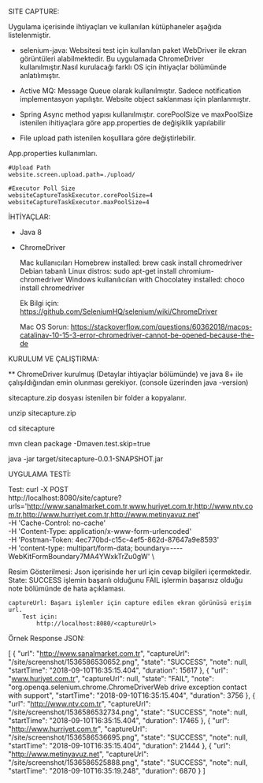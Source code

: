 
SITE CAPTURE:

Uygulama içerisinde ihtiyaçları ve kullanılan kütüphaneler aşağıda listelenmiştir.

* selenium-java: Websitesi test için kullanılan paket WebDriver ile ekran görüntüleri alabilmektedir.
	Bu uygulamada ChromeDriver kullanılmıştır.Nasıl kurulacağı farklı OS için ihtiyaçlar bölümünde anlatılımıştır.

* Active MQ: Message Queue olarak kullanılmıştır. Sadece notification implementasyon yapılıştır. Website object saklanması için planlanmıştır.

* Spring Async method yapısı kullanılmıştır. corePoolSize ve maxPoolSize istenilen ihitiyaçlara göre  app.properties de değişiklik yapılabilir

* File upload path istenilen koşulllara göre değiştirlebilir.

App.properties kullanımları.

	#Upload Path
	website.screen.upload.path=./upload/

	#Executor Poll Size
	websiteCaptureTaskExecutor.corePoolSize=4
	websiteCaptureTaskExecutor.maxPoolSize=4


İHTİYAÇLAR:

   * Java 8
   * ChromeDriver    
        
        Mac kullanıcıları Homebrew installed:  brew cask install chromedriver
        Debian tabanlı Linux distros: sudo apt-get install chromium-chromedriver
        Windows kullanılıcıları with Chocolatey installed: choco install chromedriver
        
        Ek Bilgi için:
            https://github.com/SeleniumHQ/selenium/wiki/ChromeDriver
            
        Mac OS Sorun:
            https://stackoverflow.com/questions/60362018/macos-catalinav-10-15-3-error-chromedriver-cannot-be-opened-because-the-de

KURULUM VE ÇALIŞTIRMA:

** ChromeDriver kurulmuş (Detaylar ihtiyaçlar bölümünde) ve java 8+ ile çalışıldığından emin olunması gerekiyor. (console üzerinden java -version)

sitecapture.zip dosyası istenilen bir folder a kopyalanır.            

unzip sitecapture.zip 

cd sitecapture

mvn clean package -Dmaven.test.skip=true

java -jar target/sitecapture-0.0.1-SNAPSHOT.jar


UYGULAMA TESTİ:

Test:
curl -X POST \
  http://localhost:8080/site/capture?urls='http://www.sanalmarket.com.tr,www.huriyet.com.tr,http://www.ntv.com.tr,http://www.hurriyet.com.tr,http://www.metinyavuz.net' \
  -H 'Cache-Control: no-cache' \
  -H 'Content-Type: application/x-www-form-urlencoded' \
  -H 'Postman-Token: 4ec770bd-c15c-4ef5-862d-87647a9e8593' \
  -H 'content-type: multipart/form-data; boundary=----WebKitFormBoundary7MA4YWxkTrZu0gW' \
  

Resim Gösterilmesi:
	Json içerisinde her url için cevap bilgileri içermektedir.
	State: 
		SUCCESS işlemin başarılı olduğunu
		FAIL işlermin başarısız olduğu note bölümünde de hata açıklaması.

	captureUrl:	Başarı işlemler için capture edilen ekran görünüsü erişim url.
		Test için:
			http://localhost:8080/<captureUrl>

Örnek Response JSON:

  [
    {
        "url": "http://www.sanalmarket.com.tr",
        "captureUrl": "/site/screenshot/1536586530652.png",
        "state": "SUCCESS",
        "note": null,
        "startTime": "2018-09-10T16:35:15.404",
        "duration": 15617
    },
    {
        "url": "www.huriyet.com.tr",
        "captureUrl": null,
        "state": "FAIL",
        "note": "org.openqa.selenium.chrome.ChromeDriverWeb drive exception contact with support",
        "startTime": "2018-09-10T16:35:15.404",
        "duration": 3756
    },
    {
        "url": "http://www.ntv.com.tr",
        "captureUrl": "/site/screenshot/1536586532734.png",
        "state": "SUCCESS",
        "note": null,
        "startTime": "2018-09-10T16:35:15.404",
        "duration": 17465
    },
    {
        "url": "http://www.hurriyet.com.tr",
        "captureUrl": "/site/screenshot/1536586536695.png",
        "state": "SUCCESS",
        "note": null,
        "startTime": "2018-09-10T16:35:15.404",
        "duration": 21444
    },
    {
        "url": "http://www.metinyavuz.net",
        "captureUrl": "/site/screenshot/1536586525888.png",
        "state": "SUCCESS",
        "note": null,
        "startTime": "2018-09-10T16:35:19.248",
        "duration": 6870
    }
]

            
 
